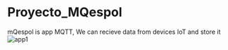 # Proyecto_MQespol
mQespol is app MQTT, We can recieve data from devices IoT and store it
![app1](https://user-images.githubusercontent.com/72469484/192913350-5b08c965-0763-4384-9cd0-5538a1a62ca2.png)
